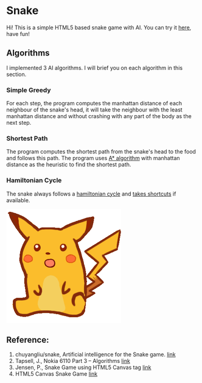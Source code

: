 # Snake
Hi!
This is a simple HTML5 based snake game with AI.
You can try it [here](https://dulongsang.github.io/Snake/), have fun!

## Algorithms
I implemented 3 AI algorithms. I will brief you on each algorithm in this section.

### Simple Greedy
For each step, the program computes the manhattan distance of each neighbour of the snake's head,
it will take the neighbour with the least manhattan distance and without crashing with any part
of the body as the next step.

### Shortest Path
The program computes the shortest path from the snake's head to the food and follows this path.
The program uses [A* algorithm](https://en.wikipedia.org/wiki/A*_search_algorithm) with manhattan distance as the heuristic to find the shortest path.

### Hamiltonian Cycle
The snake always follows a [hamiltonian cycle](https://en.wikipedia.org/wiki/Hamiltonian_path) 
and [takes shortcuts](https://github.com/chuyangliu/snake/blob/master/docs/algorithms.md#take-shortcuts) if available.

![Pikachu](pikachu.gif)

## Reference:
1. chuyangliu/snake, Artificial intelligence for the Snake game. [link](https://github.com/chuyangliu/snake)
2. Tapsell, J., Nokia 6110 Part 3 – Algorithms [link](https://johnflux.com/2015/05/02/nokia-6110-part-3-algorithms/)
3. Jensen, P., Snake Game using HTML5 Canvas tag [link](https://thoughtbot.com/blog/html5-canvas-snake-game)
4. HTML5 Canvas Snake Game [link](https://www.html5canvastutorials.com/advanced/html5-canvas-snake-game/)